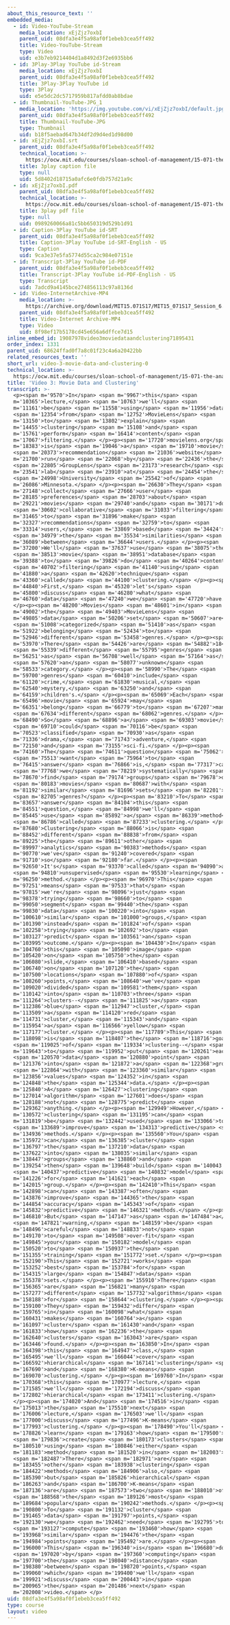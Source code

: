 ```yaml
---
about_this_resource_text: ''
embedded_media:
  - id: Video-YouTube-Stream
    media_location: xEjZjz7oxbI
    parent_uid: 08dfa3e4f5a98af0f1ebeb3cea5ff492
    title: Video-YouTube-Stream
    type: Video
    uid: e3b7eb9214404d1a8492d3f2e6935bb6
  - id: 3Play-3Play YouTube id-Stream
    media_location: xEjZjz7oxbI
    parent_uid: 08dfa3e4f5a98af0f1ebeb3cea5ff492
    title: 3Play-3Play YouTube id
    type: 3Play
    uid: e5e5dc2dc5717959b817afdd0ab8bdae
  - id: Thumbnail-YouTube-JPG_1
    media_location: 'https://img.youtube.com/vi/xEjZjz7oxbI/default.jpg'
    parent_uid: 08dfa3e4f5a98af0f1ebeb3cea5ff492
    title: Thumbnail-YouTube-JPG
    type: Thumbnail
    uid: b18f5aebad647b34df2d9d4ed1d98d00
  - id: xEjZjz7oxbI.srt
    parent_uid: 08dfa3e4f5a98af0f1ebeb3cea5ff492
    technical_location: >-
      https://ocw.mit.edu/courses/sloan-school-of-management/15-071-the-analytics-edge-spring-2017/clustering/recommendations-worth-a-million-an-introduction-to-clustering/video-3-movie-data-and-clustering/video-3-movie-data-and-clustering-0/xEjZjz7oxbI.srt
    title: 3play caption file
    type: null
    uid: 5d8402d18715a0afc6e0fdb757d21a9c
  - id: xEjZjz7oxbI.pdf
    parent_uid: 08dfa3e4f5a98af0f1ebeb3cea5ff492
    technical_location: >-
      https://ocw.mit.edu/courses/sloan-school-of-management/15-071-the-analytics-edge-spring-2017/clustering/recommendations-worth-a-million-an-introduction-to-clustering/video-3-movie-data-and-clustering/video-3-movie-data-and-clustering-0/xEjZjz7oxbI.pdf
    title: 3play pdf file
    type: null
    uid: 0989260066a81c5bb650319d529b1d91
  - id: Caption-3Play YouTube id-SRT
    parent_uid: 08dfa3e4f5a98af0f1ebeb3cea5ff492
    title: Caption-3Play YouTube id-SRT-English - US
    type: Caption
    uid: 9ca3e37e5fa5774d55ca2c984e07151e
  - id: Transcript-3Play YouTube id-PDF
    parent_uid: 08dfa3e4f5a98af0f1ebeb3cea5ff492
    title: Transcript-3Play YouTube id-PDF-English - US
    type: Transcript
    uid: 7adcd9a4145bce274856113c97a8136d
  - id: Video-InternetArchive-MP4
    media_location: >-
      https://archive.org/download/MIT15.071S17/MIT15_071S17_Session_6.2.05_300k.mp4
    parent_uid: 08dfa3e4f5a98af0f1ebeb3cea5ff492
    title: Video-Internet Archive-MP4
    type: Video
    uid: 8f98ef17b5178cd45e656a6dffce7d15
inline_embed_id: 19087978video3moviedataandclustering71895431
order_index: 1331
parent_uid: 68624ffad0f7a8c01f23c4a6a20422bb
related_resources_text: ''
short_url: video-3-movie-data-and-clustering-0
technical_location: >-
  https://ocw.mit.edu/courses/sloan-school-of-management/15-071-the-analytics-edge-spring-2017/clustering/recommendations-worth-a-million-an-introduction-to-clustering/video-3-movie-data-and-clustering/video-3-movie-data-and-clustering-0
title: 'Video 3: Movie Data and Clustering'
transcript: >-
  <p><span m='9570'>In</span> <span m='9967'>this</span> <span
  m='10365'>lecture,</span> <span m='10763'>we'll</span> <span
  m='11161'>be</span> <span m='11558'>using</span> <span m='11956'>data</span>
  <span m='12354'>from</span> <span m='12752'>MovieLens</span> <span
  m='13150'>to</span> <span m='13802'>explain</span> <span
  m='14455'>clustering</span> <span m='15108'>and</span> <span
  m='15761'>perform</span> <span m='16414'>content</span> <span
  m='17067'>filtering.</span> </p><p><span m='17720'>movielens.org</span> <span
  m='18383'>is</span> <span m='19046'>a</span> <span m='19710'>movie</span>
  <span m='20373'>recommendation</span> <span m='21036'>website</span> <span
  m='21700'>run</span> <span m='22068'>by</span> <span m='22436'>the</span>
  <span m='22805'>GroupLens</span> <span m='23173'>research</span> <span
  m='23541'>lab</span> <span m='23910'>at</span> <span m='24454'>the</span>
  <span m='24998'>University</span> <span m='25542'>of</span> <span
  m='26086'>Minnesota.</span> </p><p><span m='26630'>They</span> <span
  m='27148'>collect</span> <span m='27666'>user</span> <span
  m='28185'>preferences</span> <span m='28703'>about</span> <span
  m='29221'>movies</span> <span m='29740'>and</span> <span m='30171'>do</span>
  <span m='30602'>collaborative</span> <span m='31033'>filtering</span> <span
  m='31465'>to</span> <span m='31896'>make</span> <span
  m='32327'>recommendations</span> <span m='32759'>to</span> <span
  m='33314'>users,</span> <span m='33869'>based</span> <span m='34424'>on</span>
  <span m='34979'>the</span> <span m='35534'>similarities</span> <span
  m='36089'>between</span> <span m='36644'>users.</span> </p><p><span
  m='37200'>We'll</span> <span m='37637'>use</span> <span m='38075'>their</span>
  <span m='38513'>movie</span> <span m='38951'>database</span> <span
  m='39388'>to</span> <span m='39826'>do</span> <span m='40264'>content</span>
  <span m='40702'>filtering</span> <span m='41140'>using</span> <span
  m='41880'>a</span> <span m='42620'>technique</span> <span
  m='43360'>called</span> <span m='44100'>clustering.</span> </p><p><span
  m='44840'>First,</span> <span m='45320'>let's</span> <span
  m='45800'>discuss</span> <span m='46280'>what</span> <span
  m='46760'>data</span> <span m='47240'>we</span> <span m='47720'>have.</span>
  </p><p><span m='48200'>Movies</span> <span m='48601'>in</span> <span
  m='49002'>the</span> <span m='49403'>MovieLens</span> <span
  m='49805'>data</span> <span m='50206'>set</span> <span m='50607'>are</span>
  <span m='51008'>categorized</span> <span m='51410'>as</span> <span
  m='51922'>belonging</span> <span m='52434'>to</span> <span
  m='52946'>different</span> <span m='53458'>genres.</span> </p><p><span
  m='53970'>There</span> <span m='54426'>are</span> <span m='54882'>18</span>
  <span m='55339'>different</span> <span m='55795'>genres</span> <span
  m='56251'>as</span> <span m='56708'>well</span> <span m='57164'>as</span>
  <span m='57620'>an</span> <span m='58077'>unknown</span> <span
  m='58533'>category.</span> </p><p><span m='58990'>The</span> <span
  m='59700'>genres</span> <span m='60410'>include</span> <span
  m='61120'>crime,</span> <span m='61830'>musical,</span> <span
  m='62540'>mystery,</span> <span m='63250'>and</span> <span
  m='64159'>children's.</span> </p><p><span m='65069'>Each</span> <span
  m='65496'>movie</span> <span m='65924'>may</span> <span
  m='66351'>belong</span> <span m='66779'>to</span> <span m='67207'>many</span>
  <span m='67634'>different</span> <span m='68062'>genres.</span> </p><p><span
  m='68490'>So</span> <span m='68896'>a</span> <span m='69303'>movie</span>
  <span m='69710'>could</span> <span m='70116'>be</span> <span
  m='70523'>classified</span> <span m='70930'>as</span> <span
  m='71336'>drama,</span> <span m='71743'>adventure,</span> <span
  m='72150'>and</span> <span m='73155'>sci-fi.</span> </p><p><span
  m='74160'>The</span> <span m='74611'>question</span> <span m='75062'>we</span>
  <span m='75513'>want</span> <span m='75964'>to</span> <span
  m='76415'>answer</span> <span m='76866'>is,</span> <span m='77317'>can</span>
  <span m='77768'>we</span> <span m='78219'>systematically</span> <span
  m='78670'>find</span> <span m='79174'>groups</span> <span m='79678'>of</span>
  <span m='80183'>movies</span> <span m='80687'>with</span> <span
  m='81192'>similar</span> <span m='81696'>sets</span> <span m='82201'>of</span>
  <span m='82705'>genres?</span> </p><p><span m='83210'>To</span> <span
  m='83657'>answer</span> <span m='84104'>this</span> <span
  m='84551'>question,</span> <span m='84998'>we'll</span> <span
  m='85445'>use</span> <span m='85892'>a</span> <span m='86339'>method</span>
  <span m='86786'>called</span> <span m='87233'>clustering.</span> </p><p><span
  m='87680'>Clustering</span> <span m='88066'>is</span> <span
  m='88452'>different</span> <span m='88838'>from</span> <span
  m='89225'>the</span> <span m='89611'>other</span> <span
  m='89997'>analytics</span> <span m='90383'>methods</span> <span
  m='90770'>we've</span> <span m='91240'>covered</span> <span
  m='91710'>so</span> <span m='92180'>far.</span> </p><p><span
  m='92650'>It's</span> <span m='93370'>called</span> <span m='94090'>an</span>
  <span m='94810'>unsupervised</span> <span m='95530'>learning</span> <span
  m='96250'>method.</span> </p><p><span m='96970'>This</span> <span
  m='97251'>means</span> <span m='97533'>that</span> <span
  m='97815'>we're</span> <span m='98096'>just</span> <span
  m='98378'>trying</span> <span m='98660'>to</span> <span
  m='99050'>segment</span> <span m='99440'>the</span> <span
  m='99830'>data</span> <span m='100220'>into</span> <span
  m='100610'>similar</span> <span m='101000'>groups,</span> <span
  m='101390'>instead</span> <span m='101824'>of</span> <span
  m='102258'>trying</span> <span m='102692'>to</span> <span
  m='103127'>predict</span> <span m='103561'>an</span> <span
  m='103995'>outcome.</span> </p><p><span m='104430'>In</span> <span
  m='104760'>this</span> <span m='105090'>image</span> <span
  m='105420'>on</span> <span m='105750'>the</span> <span
  m='106080'>slide,</span> <span m='106410'>based</span> <span
  m='106740'>on</span> <span m='107120'>the</span> <span
  m='107500'>locations</span> <span m='107880'>of</span> <span
  m='108260'>points,</span> <span m='108640'>we've</span> <span
  m='109020'>divided</span> <span m='109581'>them</span> <span
  m='110142'>into</span> <span m='110703'>three</span> <span
  m='111264'>clusters--</span> <span m='111825'>a</span> <span
  m='112386'>blue</span> <span m='112947'>cluster,</span> <span
  m='113509'>a</span> <span m='114120'>red</span> <span
  m='114731'>cluster,</span> <span m='115343'>and</span> <span
  m='115954'>a</span> <span m='116566'>yellow</span> <span
  m='117177'>cluster.</span> </p><p><span m='117789'>This</span> <span
  m='118098'>is</span> <span m='118407'>the</span> <span m='118716'>goal</span>
  <span m='119025'>of</span> <span m='119334'>clustering--</span> <span
  m='119643'>to</span> <span m='119952'>put</span> <span m='120261'>each</span>
  <span m='120570'>data</span> <span m='120880'>point</span> <span
  m='121376'>into</span> <span m='121872'>a</span> <span m='122368'>group</span>
  <span m='122864'>with</span> <span m='123360'>similar</span> <span
  m='123856'>values</span> <span m='124352'>in</span> <span
  m='124848'>the</span> <span m='125344'>data.</span> </p><p><span
  m='125840'>A</span> <span m='126427'>clustering</span> <span
  m='127014'>algorithm</span> <span m='127601'>does</span> <span
  m='128188'>not</span> <span m='128775'>predict</span> <span
  m='129362'>anything.</span> </p><p><span m='129949'>However,</span> <span
  m='130572'>clustering</span> <span m='131195'>can</span> <span
  m='131819'>be</span> <span m='132442'>used</span> <span m='133066'>to</span>
  <span m='133689'>improve</span> <span m='134313'>predictive</span> <span
  m='134936'>methods.</span> </p><p><span m='135560'>You</span> <span
  m='135972'>can</span> <span m='136385'>cluster</span> <span
  m='136797'>the</span> <span m='137210'>data</span> <span
  m='137622'>into</span> <span m='138035'>similar</span> <span
  m='138447'>groups</span> <span m='138860'>and</span> <span
  m='139254'>then</span> <span m='139648'>build</span> <span m='140043'>a</span>
  <span m='140437'>predictive</span> <span m='140832'>model</span> <span
  m='141226'>for</span> <span m='141621'>each</span> <span
  m='142015'>group.</span> </p><p><span m='142410'>This</span> <span
  m='142898'>can</span> <span m='143387'>often</span> <span
  m='143876'>improve</span> <span m='144365'>the</span> <span
  m='144854'>accuracy</span> <span m='145343'>of</span> <span
  m='145832'>predictive</span> <span m='146321'>methods.</span> </p><p><span
  m='146810'>But</span> <span m='147147'>as</span> <span m='147484'>a</span>
  <span m='147821'>warning,</span> <span m='148159'>be</span> <span
  m='148496'>careful</span> <span m='148833'>not</span> <span
  m='149170'>to</span> <span m='149508'>over-fit</span> <span
  m='149845'>your</span> <span m='150182'>model</span> <span
  m='150520'>to</span> <span m='150937'>the</span> <span
  m='151355'>training</span> <span m='151772'>set.</span> </p><p><span
  m='152190'>This</span> <span m='152721'>works</span> <span
  m='153252'>best</span> <span m='153784'>for</span> <span
  m='154315'>large</span> <span m='154847'>data</span> <span
  m='155378'>sets.</span> </p><p><span m='155910'>There</span> <span
  m='156365'>are</span> <span m='156821'>many</span> <span
  m='157277'>different</span> <span m='157732'>algorithms</span> <span
  m='158188'>for</span> <span m='158644'>clustering.</span> </p><p><span
  m='159100'>They</span> <span m='159432'>differ</span> <span
  m='159765'>in</span> <span m='160098'>what</span> <span
  m='160431'>makes</span> <span m='160764'>a</span> <span
  m='161097'>cluster</span> <span m='161430'>and</span> <span
  m='161833'>how</span> <span m='162236'>the</span> <span
  m='162640'>clusters</span> <span m='163043'>are</span> <span
  m='163446'>found.</span> </p><p><span m='163850'>In</span> <span
  m='164398'>this</span> <span m='164947'>class,</span> <span
  m='165495'>we'll</span> <span m='166044'>cover</span> <span
  m='166592'>hierarchical</span> <span m='167141'>clustering</span> <span
  m='167690'>and</span> <span m='168380'>K-means</span> <span
  m='169070'>clustering.</span> </p><p><span m='169760'>In</span> <span
  m='170368'>this</span> <span m='170977'>lecture,</span> <span
  m='171585'>we'll</span> <span m='172194'>discuss</span> <span
  m='172802'>hierarchical</span> <span m='173411'>clustering.</span>
  </p><p><span m='174020'>And</span> <span m='174516'>in</span> <span
  m='175013'>the</span> <span m='175510'>next</span> <span
  m='176006'>lecture,</span> <span m='176503'>we'll</span> <span
  m='177000'>discuss</span> <span m='177496'>K-means</span> <span
  m='177993'>clustering.</span> </p><p><span m='178490'>You'll</span> <span
  m='178826'>learn</span> <span m='179163'>how</span> <span m='179500'>to</span>
  <span m='179836'>create</span> <span m='180173'>clusters</span> <span
  m='180510'>using</span> <span m='180846'>either</span> <span
  m='181183'>method</span> <span m='181520'>in</span> <span m='182003'>R.</span>
  <span m='182487'>There</span> <span m='182971'>are</span> <span
  m='183455'>other</span> <span m='183938'>clustering</span> <span
  m='184422'>methods</span> <span m='184906'>also,</span> <span
  m='185390'>but</span> <span m='185826'>hierarchical</span> <span
  m='186263'>and</span> <span m='186700'>K-means</span> <span
  m='187136'>are</span> <span m='187573'>two</span> <span m='188010'>of</span>
  <span m='188568'>the</span> <span m='189126'>most</span> <span
  m='189684'>popular</span> <span m='190242'>methods.</span> </p><p><span
  m='190800'>To</span> <span m='191132'>cluster</span> <span
  m='191465'>data</span> <span m='191797'>points,</span> <span
  m='192130'>we</span> <span m='192462'>need</span> <span m='192795'>to</span>
  <span m='193127'>compute</span> <span m='193460'>how</span> <span
  m='193968'>similar</span> <span m='194476'>the</span> <span
  m='194984'>points</span> <span m='195492'>are.</span> </p><p><span
  m='196000'>This</span> <span m='196340'>is</span> <span m='196680'>done</span>
  <span m='197020'>by</span> <span m='197360'>computing</span> <span
  m='197700'>the</span> <span m='198040'>distance</span> <span
  m='198380'>between</span> <span m='198720'>points,</span> <span
  m='199060'>which</span> <span m='199400'>we'll</span> <span
  m='199921'>discuss</span> <span m='200443'>in</span> <span
  m='200965'>the</span> <span m='201486'>next</span> <span
  m='202008'>video.</span> </p>
uid: 08dfa3e4f5a98af0f1ebeb3cea5ff492
type: course
layout: video
---
```

